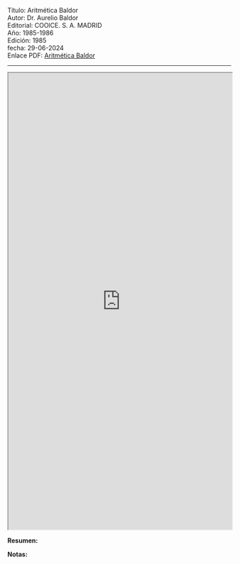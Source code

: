 Título: Aritmética Baldor <br>
Autor: Dr. Aurelio Baldor<br>
Editorial: COOlCE. S. A. MADRID<br>
Año: 1985-1986<br>
Edición: 1985<br>
fecha: 29-06-2024<br>
Enlace PDF: [Aritmética Baldor](https://drive.google.com/file/d/1CQ7h008l67SBBDg3QV-6OS8xqrk8k3rK/view?usp=sharing)
***
<iframe src="https://drive.google.com/file/d/1CQ7h008l67SBBDg3QV-6OS8xqrk8k3rK/preview?usp=sharing" width="100%" height="1030"></iframe>

**Resumen:**

**Notas:**
